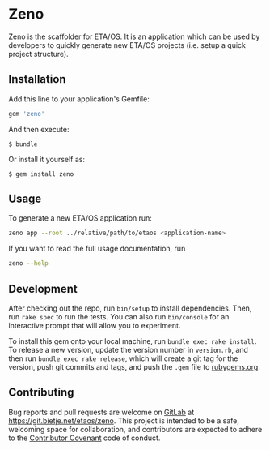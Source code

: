 # Zeno

Zeno is the scaffolder for ETA/OS. It is an application which can be used
by developers to quickly generate new ETA/OS projects (i.e. setup a quick
project structure).

## Installation

Add this line to your application's Gemfile:

```ruby
gem 'zeno'
```

And then execute:

    $ bundle

Or install it yourself as:

    $ gem install zeno

## Usage

To generate a new ETA/OS application run:

```bash
zeno app --root ../relative/path/to/etaos <application-name>
```

If you want to read the full usage documentation, run
```bash
zeno --help
```

## Development

After checking out the repo, run `bin/setup` to install dependencies. Then,
run `rake spec` to run the tests. You can also run `bin/console` for an 
interactive prompt that will allow you to experiment.

To install this gem onto your local machine, run `bundle exec rake install`.
To release a new version, update the version number in `version.rb`, and then
run `bundle exec rake release`, which will create a git tag for the version,
push git commits and tags, and push the `.gem` file to
[rubygems.org](https://rubygems.org).

## Contributing

Bug reports and pull requests are welcome on [GitLab](https://git.bietje.net) at
https://git.bietje.net/etaos/zeno. This project is intended to be a safe,
welcoming space for collaboration, and contributors are expected to adhere to
the [Contributor Covenant](http://contributor-covenant.org) code of conduct.


